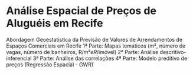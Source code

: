 # Análise Espacial de Preços de Aluguéis em Recife
 Abordagem Geoestatística da Previsão de Valores de Arrendamentos de Espaços Comerciais em Recife
 1ª Parte: Mapas temáticos (m², número de vagas, número de banheiros, R$/m² e R$/imóvel)
 2ª Parte: Análise descritivo-inferencial 
 3ª Parte: Análise das correlações
 4ª Parte: Modelo preditivo de preços (Regressão Espacial - GWR)
